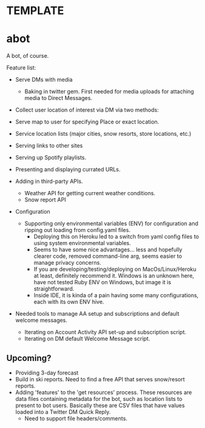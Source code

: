# TEMPLATE

# abot
A bot, of course.

Feature list:
* Serve DMs with media
  * Baking in twitter gem. First needed for media uploads for attaching media to Direct Messages.
* Collect user location of interest via DM via two methods:
 * Serve map to user for specifying Place or exact location. 
 * Service location lists (major cities, snow resorts, store locations, etc.)
* Serving links to other sites
 * Serving up Spotify playlists.
 * Presenting and displaying currated URLs. 

* Adding in third-party APIs.
  * Weather API for getting current weather conditions.
  * Snow report API
* Configuration
  * Supporting only environmental variables (ENV) for configuration and ripping out loading from config.yaml files. 
    * Deploying this on Heroku led to a switch from yaml config files to using system environmental variables.
    * Seems to have some nice advantages... less and hopefully clearer code, removed command-line arg, seems easier to manage privacy concerns. 
    * If you are developing/testing/deploying on MacOs/Linux/Heroku at least, definitely recommend it. Windows is an unknown here, have not tested Ruby ENV on Windows, but image it is straightforward.
    * Inside IDE, it is kinda of a pain having some many configurations, each with its own ENV hive.

* Needed tools to manage AA setup and subscriptions and default welcome messages.
  * Iterating on Account Activity API set-up and subscription script.
  * Iterating on DM default Welcome Message script.


## Upcoming? 

* Providing 3-day forecast
* Build in ski reports. Need to find a free API that serves snow/resort reports. 
* Adding 'features' to the 'get resources' process. These resources are data files containing metadata for the bot, such as location lists to present to bot users. Basically these are CSV files that have values loaded into a Twitter DM Quick Reply.
  * Need to support file headers/comments.



